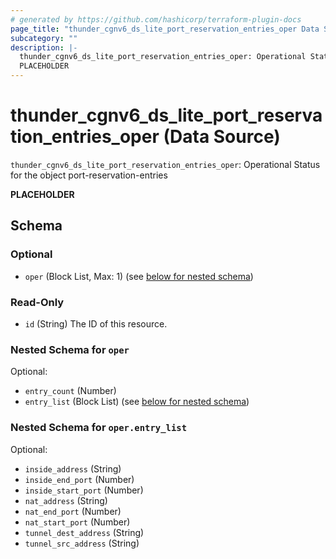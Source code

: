 ```yaml
---
# generated by https://github.com/hashicorp/terraform-plugin-docs
page_title: "thunder_cgnv6_ds_lite_port_reservation_entries_oper Data Source - terraform-provider-thunder"
subcategory: ""
description: |-
  thunder_cgnv6_ds_lite_port_reservation_entries_oper: Operational Status for the object port-reservation-entries
  PLACEHOLDER
---
```


# thunder_cgnv6_ds_lite_port_reservation_entries_oper (Data Source)

`thunder_cgnv6_ds_lite_port_reservation_entries_oper`: Operational Status for the object port-reservation-entries

__PLACEHOLDER__



<!-- schema generated by tfplugindocs -->
## Schema

### Optional

- `oper` (Block List, Max: 1) (see [below for nested schema](#nestedblock--oper))

### Read-Only

- `id` (String) The ID of this resource.

<a id="nestedblock--oper"></a>
### Nested Schema for `oper`

Optional:

- `entry_count` (Number)
- `entry_list` (Block List) (see [below for nested schema](#nestedblock--oper--entry_list))

<a id="nestedblock--oper--entry_list"></a>
### Nested Schema for `oper.entry_list`

Optional:

- `inside_address` (String)
- `inside_end_port` (Number)
- `inside_start_port` (Number)
- `nat_address` (String)
- `nat_end_port` (Number)
- `nat_start_port` (Number)
- `tunnel_dest_address` (String)
- `tunnel_src_address` (String)


